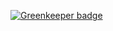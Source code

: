 
[![Greenkeeper badge](https://badges.greenkeeper.io/timmywil/react-native-async-storage-1.3.1.svg)](https://greenkeeper.io/)
